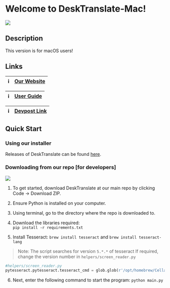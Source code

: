 # Welcome to DeskTranslate-Mac!

![](image/DeskTranslate.gif)

## Description
This version is for macOS users!

## Links
|:information_source:  | [Our Website](https://desktranslate.github.io/DeskTranslate/)   |
|---------------|:------------------------|

|:information_source:  | [User Guide](https://desktranslate.github.io/DeskTranslate/UserGuide.html)   |
|---------------|:------------------------|

|:information_source:  | [Devpost Link](https://devpost.com/software/desktranslate)   |
|---------------|:------------------------|


## Quick Start

### Using our installer

Releases of DeskTranslate can be found [here](https://github.com/DeskTranslate/DeskTranslate-Mac/releases/tag/v1.0).  

### Downloading from our repo [for developers]

![](images/githubDownload.png)

1. To get started, download DeskTranslate at our main repo by clicking Code -> Download ZIP.

2. Ensure Python is installed on your computer.

3. Using terminal, go to the directory where the repo is downloaded to. 

4. Download the libraries required:  
`pip install -r requirements.txt`

5. Install Tesseract: 
`brew install tesseract` and `brew install tesseract-lang`

> Note: The script searches for version `5.*.*` of tesseract
> If required, change the version number in `helpers/screen_reader.py`
```python
#helpers/screen_reader.py
pytesseract.pytesseract.tesseract_cmd = glob.glob(r'/opt/homebrew/Cellar/tesseract/5.3.2/bin/tesseract')[0]
```

6. Next, enter the following command to start the program:
`python main.py`




